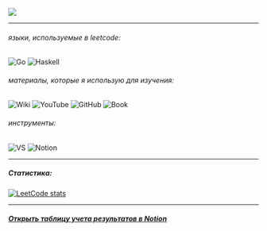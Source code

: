 ![](https://habrastorage.org/webt/db/ga/xk/dbgaxkhxvml6psxugopn55adzgw.png)
_____
###### языки, используемые в leetcode:
![Go](https://img.shields.io/badge/go-%2300ADD8.svg?style=for-the-badge&logo=go&logoColor=white&color=706B4D) ![Haskell](https://img.shields.io/badge/Haskell-5e5086?style=for-the-badge&logo=haskell&logoColor=white&color=806240)
###### материалы, которые я использую для изучения:
![Wiki](https://img.shields.io/badge/Wikipedia-007CFF?style=for-the-badge&logo=wikipedia&logoColor=white&color=806240) ![YouTube](https://img.shields.io/badge/youtube-0078D6?style=for-the-badge&logo=youtube&logoColor=white&color=BE8D6D) ![GitHub](https://img.shields.io/badge/GitHub-1793D1?logo=github&logoColor=493628&style=for-the-badge&color=C3AE99) ![Book](https://img.shields.io/badge/Грокаем%20Алгоритмы-000000?style=for-the-badge&logo=BookStack&logoColor=493628&color=D9DAD4) 

###### инструменты:
![VS](https://img.shields.io/badge/Visual%20Studio%20Code-%230db7ed.svg?style=for-the-badge&logo=visual-studio-code&logoColor=white&color=706B4D) ![Notion](https://img.shields.io/badge/Notion-%23000000.svg?style=for-the-badge&logo=notion&logoColor=white&color=806240)
____
##### Статистика:
[![LeetCode
stats](https://leetcode-stats-six.vercel.app/api?username=KravchaDev)](https://github.com/KravchaDev/leetcode)
_____
##### [Открыть таблицу учета результатов в Notion](https://vk.cc/chirP6)
